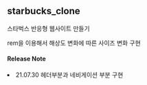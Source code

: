 <h2> starbucks_clone </h2>

<p> 스타벅스 반응형 웹사이트 만들기 </p>
<p> rem을 이용해서 해상도 변화에 따른 사이즈 변화 구현 </p>

<h4> Release Note </h4>
<li> 21.07.30 헤더부분과 네비게이션 부분 구현
